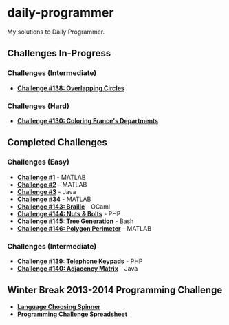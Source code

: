 # daily-programmer
My solutions to Daily Programmer.

## Challenges In-Progress

### Challenges (Intermediate)
* [**Challenge #138: Overlapping Circles**](http://www.reddit.com/r/dailyprogrammer/comments/1s6484/120513_challenge_138_intermediate_overlapping/)

### Challenges (Hard)
* [**Challenge #130: Coloring France's Departments**](http://www.reddit.com/r/dailyprogrammer/comments/1tj0kl/122313_challenge_130_hard_coloring_frances/)

## Completed Challenges

### Challenges (Easy)
* [**Challenge #1**](http://www.reddit.com/r/dailyprogrammer/comments/pih8x/easy_challenge_1/) - MATLAB
* [**Challenge #2**](http://www.reddit.com/r/dailyprogrammer/comments/pjbj8/easy_challenge_2/) - MATLAB
* [**Challenge #3**](http://www.reddit.com/r/dailyprogrammer/comments/pkw2m/2112012_challenge_3_easy/) - Java
* [**Challenge #34**](http://www.reddit.com/r/dailyprogrammer/comments/rmmn8/3312012_challenge_34_easy/) - MATLAB
* [**Challenge #143: Braille**](http://www.reddit.com/r/dailyprogrammer/comments/1s061q/120313_challenge_143_easy_braille/) - OCaml
* [**Challenge #144: Nuts & Bolts**](http://www.reddit.com/r/dailyprogrammer/comments/1sob1e/121113_challenge_144_easy_nuts_bolts/) - PHP
* [**Challenge #145: Tree Generation**](http://www.reddit.com/r/dailyprogrammer/comments/1t0r09/121613_challenge_145_easy_tree_generation/) - Bash
* [**Challenge #146: Polygon Perimeter**](http://www.reddit.com/r/dailyprogrammer/comments/1tixzk/122313_challenge_146_easy_polygon_perimeter/) - MATLAB

### Challenges (Intermediate)
* [**Challenge #139: Telephone Keypads**](http://www.reddit.com/r/dailyprogrammer/comments/1sody4/12113_challenge_139_intermediate_telephone_keypads/) - PHP
* [**Challenge #140: Adjacency Matrix**](http://www.reddit.com/r/dailyprogrammer/comments/1t6dlf/121813_challenge_140_intermediate_adjacency_matrix/) - Java

## Winter Break 2013-2014 Programming Challenge
* [**Language Choosing Spinner**](http://codepen.io/phantomesse/pen/wgIzp)
* [**Programming Challenge Spreadsheet**](https://docs.google.com/spreadsheet/ccc?key=0AnymDlxqrSXDdFlhaUplVTdmMk9ESnRTSUZoZ3VEdVE&usp=sharing)